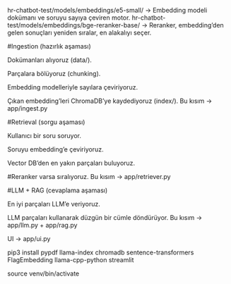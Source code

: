 hr-chatbot-test/models/embeddings/e5-small/ -> Embedding modeli dokümanı ve soruyu sayıya çeviren motor.
hr-chatbot-test/models/embeddings/bge-reranker-base/ -> Reranker, embedding’den gelen sonuçları yeniden sıralar, en alakalıyı seçer.



#Ingestion (hazırlık aşaması)

Dokümanları alıyoruz (data/).

Parçalara bölüyoruz (chunking).

Embedding modelleriyle sayılara çeviriyoruz.

Çıkan embedding’leri ChromaDB’ye kaydediyoruz (index/).
Bu kısım → app/ingest.py

#Retrieval (sorgu aşaması)

Kullanıcı bir soru soruyor.

Soruyu embedding’e çeviriyoruz.

Vector DB’den en yakın parçaları buluyoruz.

#Reranker varsa sıralıyoruz.
Bu kısım → app/retriever.py

#LLM + RAG (cevaplama aşaması)

En iyi parçaları LLM’e veriyoruz.

LLM parçaları kullanarak düzgün bir cümle döndürüyor.
Bu kısım → app/llm.py + app/rag.py

UI → app/ui.py


pip3 install pypdf llama-index chromadb sentence-transformers FlagEmbedding llama-cpp-python streamlit

source venv/bin/activate
